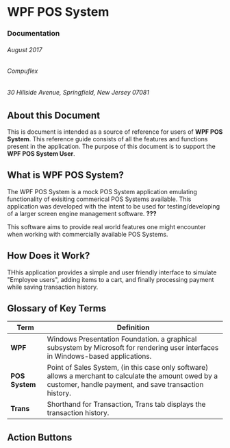 # WPF POS System
### Documentation
###### August 2017
###### Compuflex
###### 30 Hillside Avenue, Springfield, New Jersey 07081


## About this Document
This is document is intended as a source of reference for users of __WPF POS System__. This reference guide consists of all the features and functions present in the application. 
The purpose of this document is to support the **WPF POS System User**.

## What is WPF POS System?
The WPF POS System is a mock POS System application emulating functionality of exisiting commerical POS Systems available. This application was developed with the intent to be used for testing/developing of a larger screen engine management software. **???**

This software aims to provide real world features one might encounter when working with commercially available POS Systems.

## How Does it Work?
THhis application provides a simple and user friendly interface to simulate "Employee users", adding items to a cart, and finally processing payment while saving transaction history.

## Glossary of Key Terms
| **Term**       | Definition                                                                                                                                                      |
|----------------|-----------------------------------------------------------------------------------------------------------------------------------------------------------------|
| **WPF**        | Windows Presentation Foundation. a graphical subsystem by Microsoft for rendering user interfaces in Windows-based applications.                                |
| **POS System** | Point of Sales System, (in this case only software) allows a merchant to calculate the amount owed by a customer, handle payment, and save transaction history. |
| **Trans**      | Shorthand for Transaction, Trans tab displays the transaction history. |

## Action Buttons
